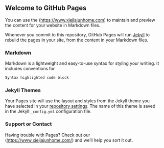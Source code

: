 ## Welcome to GitHub Pages

You can use the (https://www.xiejiajunhome.com) to maintain and preview the content for your website in Markdown files.

Whenever you commit to this repository, GitHub Pages will run [Jekyll](https://jekyllrb.com/) to rebuild the pages in your site, from the content in your Markdown files.

### Markdown

Markdown is a lightweight and easy-to-use syntax for styling your writing. It includes conventions for

```markdown
Syntax highlighted code block

```


### Jekyll Themes

Your Pages site will use the layout and styles from the Jekyll theme you have selected in your [repository settings](https://github.com/kinoshitakeiichi/kinoshitakeiichi/settings). The name of this theme is saved in the Jekyll `_config.yml` configuration file.

### Support or Contact

Having trouble with Pages? Check out our (https://www.xiejiajunhome.com/) and we’ll help you sort it out.
